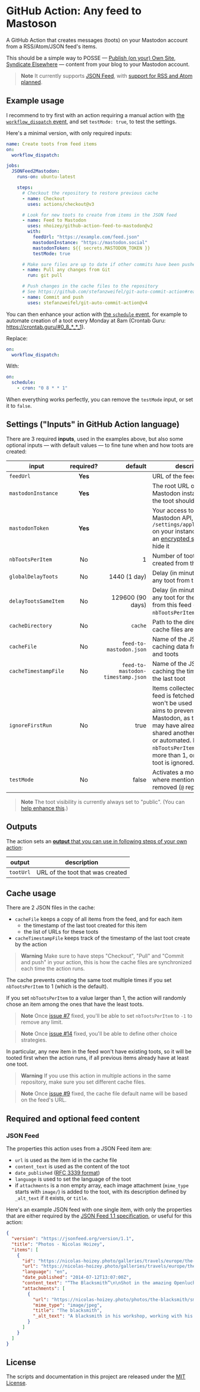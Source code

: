 # GitHub Action: Any feed to Mastoson

A GitHub Action that creates messages (toots) on your Mastodon account from a RSS/Atom/JSON feed's items.

This should be a simple way to POSSE — [Publish (on your) Own Site, Syndicate Elsewhere](https://indieweb.org/POSSE) — content from your blog to your Mastodon account.

> **Note**
> It currently supports [JSON Feed](https://www.jsonfeed.org/), with [support for RSS and Atom planned](https://github.com/nhoizey/github-action-feed-to-mastodon/issues/16).

## Example usage

I recommend to try first with an action requiring a manual action with [the `workflow_dispatch` event](https://docs.github.com/en/actions/using-workflows/events-that-trigger-workflows#workflow_dispatch), and set `testMode: true`, to test the settings.

Here's a minimal version, with only required inputs:

```yaml
name: Create toots from feed items
on:
  workflow_dispatch:

jobs:
  JSONFeed2Mastodon:
    runs-on: ubuntu-latest

    steps:
      # Checkout the repository to restore previous cache
      - name: Checkout
        uses: actions/checkout@v3

      # Look for new toots to create from items in the JSON feed
      - name: Feed to Mastodon
        uses: nhoizey/github-action-feed-to-mastodon@v2
        with:
          feedUrl: "https://example.com/feed.json"
          mastodonInstance: "https://mastodon.social"
          mastodonToken: ${{ secrets.MASTODON_TOKEN }}
          testMode: true

      # Make sure files are up to date if other commits have been pushed in the mean time
      - name: Pull any changes from Git
        run: git pull

      # Push changes in the cache files to the repository
      # See https://github.com/stefanzweifel/git-auto-commit-action#readme
      - name: Commit and push
        uses: stefanzweifel/git-auto-commit-action@v4
```

You can then enhance your action with [the `schedule` event](https://docs.github.com/en/actions/using-workflows/events-that-trigger-workflows#schedule), for example to automate creation of a toot every Monday at 8am (Crontab Guru: <https://crontab.guru/#0_8_*_*_1>).

Replace:

```yaml
on:
  workflow_dispatch:
```

With:

```yaml
on:
  schedule:
    - cron: "0 8 * * 1"
```

When everything works perfectly, you can remove the `testMode` input, or set it to `false`.

## Settings ("Inputs" in GitHub Action language)

There are 3 required **inputs**, used in the examples above, but also some optional inputs — with default values — to fine tune when and how toots are created:

| input                | required? |                           default | description                                                                                                                                                                                                                                                                      |
| -------------------- | :-------: | --------------------------------: | -------------------------------------------------------------------------------------------------------------------------------------------------------------------------------------------------------------------------------------------------------------------------------- |
| `feedUrl`            |  **Yes**  |                                   | URL of the feed to fetch                                                                                                                                                                                                                                                         |
| `mastodonInstance`   |  **Yes**  |                                   | The root URL of the Mastodon instance where the toot should be created                                                                                                                                                                                                           |
| `mastodonToken`      |  **Yes**  |                                   | Your access token for the Mastodon API, get it from `/settings/applications/new` on your instance, and use an [encrypted secrets](https://docs.github.com/en/actions/security-guides/encrypted-secrets) to hide it                                                               |
| `nbTootsPerItem`     |    No     |                                 1 | Number of toots that can be created from the same item                                                                                                                                                                                                                           |
| `globalDelayToots`   |    No     |                      1440 (1 day) | Delay (in minutes) between any toot from this feed                                                                                                                                                                                                                               |
| `delayTootsSameItem` |    No     |                  129600 (90 days) | Delay (in minutes) between any toot for the same item from this feed (used only if `nbTootsPerItem > 1`)                                                                                                                                                                         |
| `cacheDirectory`     |    No     |                           `cache` | Path to the directory where cache files are stored                                                                                                                                                                                                                               |
| `cacheFile`          |    No     |           `feed-to-mastodon.json` | Name of the JSON file caching data from the feed and toots                                                                                                                                                                                                                       |
| `cacheTimestampFile` |    No     | `feed-to-mastodon-timestamp.json` | Name of the JSON file caching the timestamp of the last toot                                                                                                                                                                                                                     |
| `ignoreFirstRun`     |    No     |                              true | Items collected when the feed is fetched the first time won't be used as toots. This aims to prevent flooding Mastodon, as these items may have already been shared another way, manual or automated. If `nbTootsPerItem` is set to more than 1, only the first toot is ignored. |
| `testMode`           |    No     |                             false | Activates a mode for tests, where mentions are removed (`@` replaced by `$`)                                                                                                                                                                                                     |

> **Note**
> The toot visibility is currently always set to "public". (You can [help enhance this](https://github.com/nhoizey/github-action-jsonfeed-to-mastodon/issues/8).)

## Outputs

The action sets an [**output** that you can use in following steps of your own action](https://docs.github.com/en/actions/creating-actions/metadata-syntax-for-github-actions#outputs-for-docker-container-and-javascript-actions):

| output    | description                      |
| --------- | -------------------------------- |
| `tootUrl` | URL of the toot that was created |

## Cache usage

There are 2 JSON files in the cache:

- `cacheFile` keeps a copy of all items from the feed, and for each item
  - the timestamp of the last toot created for this item
  - the list of URLs for these toots
- `cacheTimestampFile` keeps track of the timestamp of the last toot create by the action

> **Warning**
> Make sure to have steps "Checkout", "Pull" and "Commit and push" in your action, this is how the cache files are synchronized each time the action runs.

The cache prevents creating the same toot multiple times if you set `nbTootsPerItem` to 1 (which is the default).

If you set `nbTootsPerItem` to a value larger than 1, the action will randomly chose an item among the ones that have the least toots.

> **Note**
> Once [issue #7](https://github.com/nhoizey/github-action-jsonfeed-to-mastodon/issues/7) fixed, you'll be able to set `nbTootsPerItem` to `-1` to remove any limit.

> **Note**
> Once [issue #14](https://github.com/nhoizey/github-action-jsonfeed-to-mastodon/issues/14) fixed, you'll be able to define other choice strategies.

In particular, any new item in the feed won't have existing toots, so it will be tooted first when the action runs, if all previous items already have at least one toot.

> **Warning**
> If you use this action in multiple actions in the same repository, make sure you set different cache files.

> **Note**
> Once [issue #9](https://github.com/nhoizey/github-action-jsonfeed-to-mastodon/issues/9) fixed, the cache file default name will be based on the feed's URL.

## Required and optional feed content

### JSON Feed

The properties this action uses from a JSON Feed item are:

- `url` is used as the item id in the cache file
- `content_text` is used as the content of the toot
- `date_published` ([RFC 3339 format](https://www.rfc-editor.org/rfc/rfc3339))
- `language` is used to set the language of the toot
- if `attachments` is a non empty array, each image attachment (`mime_type` starts with `image/`) is added to the toot, with its description defined by `_alt_text` if it exists, or `title`.

Here's an example JSON feed with one single item, with only the properties that are either required by the [JSON Feed 1.1 specification](https://www.jsonfeed.org/version/1.1/), or useful for this action:

```json
{
  "version": "https://jsonfeed.org/version/1.1",
  "title": "Photos - Nicolas Hoizey",
  "items": [
    {
      "id": "https://nicolas-hoizey.photo/galleries/travels/europe/the-netherlands/arnhem/the-blacksmith/",
      "url": "https://nicolas-hoizey.photo/galleries/travels/europe/the-netherlands/arnhem/the-blacksmith/",
      "language": "en",
      "date_published": "2014-07-12T13:07:00Z",
      "content_text": "“The Blacksmith”\n\nShot in the amazing Openluchtmuseum (Open Air Museum) near Arnhem, in The Netherlands.\n\n📅 12th July 2014\n\n📸 Sony RX100 Mark III\n🎞️ ISO 3200, ƒ/2.8, 1/80s\n\n#Travels #Europe #TheNetherlands #Arnhem #Photo #Photography #PhotoOfTheDay #DailyPhoto\n\n🔎 https://nicolas-hoizey.photo/galleries/travels/europe/the-netherlands/arnhem/the-blacksmith/",
      "attachments": [
        {
          "url": "https://nicolas-hoizey.photo/photos/the-blacksmith/small.jpg",
          "mime_type": "image/jpeg",
          "title": "The blacksmith",
          "_alt_text": "A blacksmith in his workshop, working with his anvil"
        }
      ]
    }
  ]
}
```

## License

The scripts and documentation in this project are released under the [MIT License](LICENSE).

